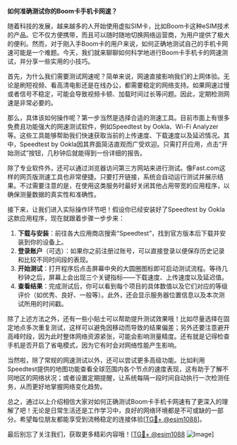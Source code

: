 **如何准确测试你的Boom卡手机卡网速？**

随着科技的发展，越来越多的人开始使用虚拟SIM卡，比如Boom卡这种eSIM技术的产品。它不仅方便携带，而且可以随时随地切换网络运营商，为用户提供了极大的便利。然而，对于刚入手Boom卡的用户来说，如何正确地测试自己的手机卡网速可能是一个难题。今天，我们就来聊聊如何科学地进行Boom卡手机卡的网速测试，并分享一些实用的小技巧。

首先，为什么我们需要测试网速呢？简单来说，网速直接影响我们的上网体验。无论是刷短视频、看高清电影还是在线办公，都需要稳定的网络支持。如果网速过慢或者信号不稳定，可能会导致视频卡顿、加载时间过长等问题。因此，定期检测网速是非常必要的。

那么，具体该如何操作呢？第一步当然是选择合适的测速工具。目前市面上有很多免费且功能强大的网速测试软件，例如Speedtest by Ookla、Wi-Fi Analyzer等。这些工具能够帮助我们快速获取当前的上传速度、下载速度以及延迟情况。其中，Speedtest by Ookla因其界面简洁直观而广受欢迎。只需打开应用，点击“开始测试”按钮，几秒钟后就能得到一份详细的报告。

除了专业软件外，还可以通过浏览器访问第三方网站来进行测试。像Fast.com这样的网页版测速工具也非常便捷。只要打开链接，系统会自动运行测试并展示结果。不过需要注意的是，在使用这类服务时最好关闭其他占用带宽的应用程序，以确保测量数据的真实性和准确性。

接下来，让我们进入实际操作环节吧！假设你已经安装好了Speedtest by Ookla这款应用程序，现在就跟着步骤一步步来：

1. **下载与安装**：前往各大应用商店搜索“Speedtest”，找到官方版本后下载并安装到你的设备上。
2. **登录账户**（可选）：如果你之前注册过账号，可以直接登录以便保存历史记录和比较不同时间段的表现。
3. **开始测试**：打开程序后点击屏幕中央的大圆圈图标即可启动测试流程。等待几秒钟之后，屏幕上会出现三个关键指标——下载速度、上传速度以及延迟值。
4. **查看结果**：完成测试后，你可以看到每个项目的具体数值以及它们对应的等级评价（如优秀、良好、一般等）。此外，还会显示服务器位置信息以及本次测试所用的时间戳。

除了上述方法之外，还有一些小贴士可以帮助提升测试效果哦！比如尽量选择在固定地点多次重复测试，这样可以避免因移动而导致的结果偏差；另外还要注意避开高峰时段，因为此时整体网络资源紧张，可能会影响测量精度。还有就是记得检查手机是否开启了省电模式，因为它有时会对网络性能产生影响。

当然啦，除了常规的网速测试以外，还可以尝试更多高级功能。比如利用Speedtest提供的地图功能查看全球范围内各个节点的速度表现，这有助于了解不同地区的网络状况；或者设置定期提醒，让系统每隔一段时间自动执行一次检测任务，从而更好地掌握网络变化趋势。

总之，通过以上介绍相信大家对如何正确测试Boom卡手机卡网速有了更深入的理解了吧！无论是日常生活还是工作学习中，良好的网络环境都是不可或缺的一部分。希望每位朋友都能享受到流畅稳定的连接体验[[TG💪+ @esim1088](https://t.me/s/esim1088)]。

最后别忘了关注我们，获取更多精彩内容哦！[[TG💪+ @esim1088](https://t.me/s/esim1088) ![Image](https://i.postimg.cc/4NQfJmqS/Snipaste-2025-05-13-00-14-12.png)]